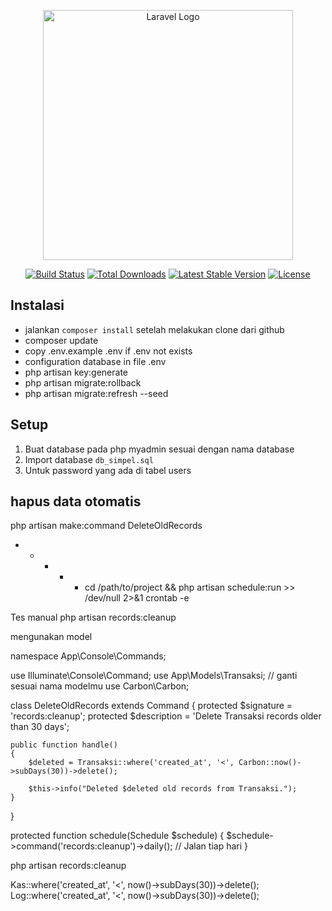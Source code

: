 <p align="center"><a href="https://laravel.com" target="_blank"><img src="https://raw.githubusercontent.com/laravel/art/master/logo-lockup/5%20SVG/2%20CMYK/1%20Full%20Color/laravel-logolockup-cmyk-red.svg" width="400" alt="Laravel Logo"></a></p>

<p align="center">
<a href="https://github.com/laravel/framework/actions"><img src="https://github.com/laravel/framework/workflows/tests/badge.svg" alt="Build Status"></a>
<a href="https://packagist.org/packages/laravel/framework"><img src="https://img.shields.io/packagist/dt/laravel/framework" alt="Total Downloads"></a>
<a href="https://packagist.org/packages/laravel/framework"><img src="https://img.shields.io/packagist/v/laravel/framework" alt="Latest Stable Version"></a>
<a href="https://packagist.org/packages/laravel/framework"><img src="https://img.shields.io/packagist/l/laravel/framework" alt="License"></a>
</p>

## Instalasi
- jalankan `composer install` setelah melakukan clone dari github
- composer update
- copy .env.example .env if .env not exists
- configuration database in file .env
- php artisan key:generate
- php artisan migrate:rollback
- php artisan migrate:refresh --seed

## Setup 

1. Buat database pada php myadmin sesuai dengan nama database
2. Import database `db_simpel.sql`
3. Untuk password yang ada di tabel users


## hapus data otomatis 
php artisan make:command DeleteOldRecords
* * * * * cd /path/to/project && php artisan schedule:run >> /dev/null 2>&1
crontab -e

Tes manual
php artisan records:cleanup

mengunakan model

namespace App\Console\Commands;

use Illuminate\Console\Command;
use App\Models\Transaksi; // ganti sesuai nama modelmu
use Carbon\Carbon;

class DeleteOldRecords extends Command
{
    protected $signature = 'records:cleanup';
    protected $description = 'Delete Transaksi records older than 30 days';

    public function handle()
    {
        $deleted = Transaksi::where('created_at', '<', Carbon::now()->subDays(30))->delete();

        $this->info("Deleted $deleted old records from Transaksi.");
    }
}

protected function schedule(Schedule $schedule)
{
    $schedule->command('records:cleanup')->daily(); // Jalan tiap hari
}


php artisan records:cleanup

Kas::where('created_at', '<', now()->subDays(30))->delete();
Log::where('created_at', '<', now()->subDays(30))->delete();

